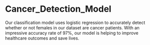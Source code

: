 # Cancer_Detection_Model
Our classification model uses logistic regression to accurately detect whether or not females in our dataset are cancer patients. With an impressive accuracy rate of 97%, our model is helping to improve healthcare outcomes and save lives.
